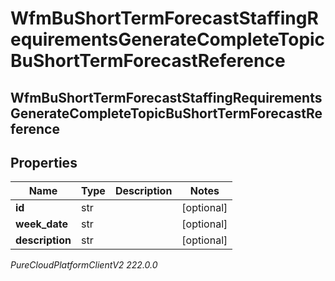# WfmBuShortTermForecastStaffingRequirementsGenerateCompleteTopicBuShortTermForecastReference

## WfmBuShortTermForecastStaffingRequirementsGenerateCompleteTopicBuShortTermForecastReference

## Properties

|Name | Type | Description | Notes|
|------------ | ------------- | ------------- | -------------|
| **id** | str |  | [optional] |
| **week_date** | str |  | [optional] |
| **description** | str |  | [optional] |



_PureCloudPlatformClientV2 222.0.0_
